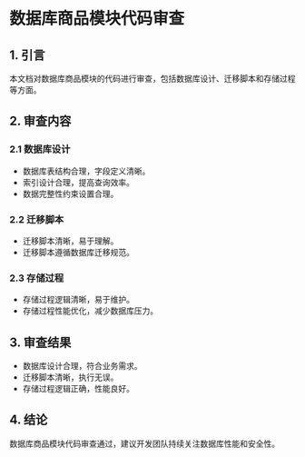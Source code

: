 # 数据库商品模块代码审查

## 1. 引言

本文档对数据库商品模块的代码进行审查，包括数据库设计、迁移脚本和存储过程等方面。

## 2. 审查内容

### 2.1 数据库设计

- 数据库表结构合理，字段定义清晰。
- 索引设计合理，提高查询效率。
- 数据完整性约束设置合理。

### 2.2 迁移脚本

- 迁移脚本清晰，易于理解。
- 迁移脚本遵循数据库迁移规范。

### 2.3 存储过程

- 存储过程逻辑清晰，易于维护。
- 存储过程性能优化，减少数据库压力。

## 3. 审查结果

- 数据库设计合理，符合业务需求。
- 迁移脚本清晰，执行无误。
- 存储过程逻辑正确，性能良好。

## 4. 结论

数据库商品模块代码审查通过，建议开发团队持续关注数据库性能和安全性。